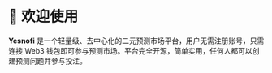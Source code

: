 # 👋 欢迎使用

**Yesnofi** 是一个轻量级、去中心化的二元预测市场平台，用户无需注册账号，只需连接 Web3 钱包即可参与预测市场。平台完全开源，简单实用，任何人都可以创建预测问题并参与投注。
